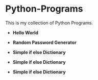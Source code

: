 # Python-Programs


This is my collection of Python Programs.

* **Hello World**

* **Random Password Generator**

* **Simple if else Dictionary**

* **Simple if else Dictionary**

* **Simple if else Dictionary**
